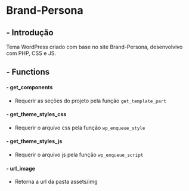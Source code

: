 # Brand-Persona

## - Introdução 

Tema WordPress criado com base no site Brand-Persona, desenvolvivo com PHP, CSS e JS. 

## - Functions

#### - get_components
  - Requerir as seções do projeto pela função `get_template_part`

#### - get_theme_styles_css
  - Requerir o arquivo css pela função `wp_enqueue_style`

#### - get_theme_styles_js
  - Requerir o arquivo js pela função `wp_enqueue_script`

#### - url_image
  - Retorna a url da pasta assets/img
